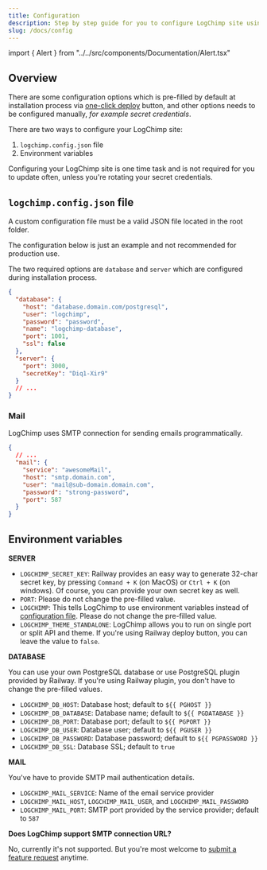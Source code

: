 ```yaml
---
title: Configuration
description: Step by step guide for you to configure LogChimp site using `logchimp.config.json` file.
slug: /docs/config
---
```


import { Alert } from "../../src/components/Documentation/Alert.tsx"

## Overview

There are some configuration options which is pre-filled by default at installation process via [one-click deploy](/docs/install) button, and other options needs to be configured manually, _for example secret credentials_.

There are two ways to configure your LogChimp site:

1. `logchimp.config.json` file
2. Environment variables

<Alert type="tip">
Configuring your LogChimp site is one time task and is not required for you to update often, unless you're rotating your secret credentials.
</Alert>

## `logchimp.config.json` file

A custom configuration file must be a valid JSON file located in the root folder.

<Alert type="warning">
The configuration below is just an example and not recommended for production use.
</Alert>

The two required options are `database` and `server` which are configured during installation process.

```json lines
{
  "database": {
    "host": "database.domain.com/postgresql",
    "user": "logchimp",
    "password": "password",
    "name": "logchimp-database",
    "port": 1001,
    "ssl": false
  },
  "server": {
    "port": 3000,
    "secretKey": "Diq1-Xir9"
  }
  // ...
}
```

### Mail

LogChimp uses SMTP connection for sending emails programmatically.

```json lines
{
  // ...
  "mail": {
    "service": "awesomeMail",
    "host": "smtp.domain.com",
    "user": "mail@sub-domain.domain.com",
    "password": "strong-password",
    "port": 587
  }
}
```

## Environment variables

**SERVER**

- `LOGCHIMP_SECRET_KEY`: Railway provides an easy way to generate 32-char secret key, by pressing `Command + K` (on MacOS) or `Ctrl + K` (on windows). Of course, you can provide your own secret key as well.
- `PORT`: Please do not change the pre-filled value.
- `LOGCHIMP`: This tells LogChimp to use environment variables instead of [configuration file](/docs/config). Please do not change the pre-filled value.
- `LOGCHIMP_THEME_STANDALONE`: LogChimp allows you to run on single port or split API and theme. If you're using Railway deploy button, you can leave the value to `false`.

**DATABASE**

You can use your own PostgreSQL database or use PostgreSQL plugin provided by Railway. If you're using Railway plugin, you don't have to change the pre-filled values.

- `LOGCHIMP_DB_HOST`: Database host; default to `${{ PGHOST }}`
- `LOGCHIMP_DB_DATABASE`: Database name; default to `${{ PGDATABASE }}`
- `LOGCHIMP_DB_PORT`: Database port; default to `${{ PGPORT }}`
- `LOGCHIMP_DB_USER`: Database user; default to `${{ PGUSER }}`
- `LOGCHIMP_DB_PASSWORD`: Database password; default to `${{ PGPASSWORD }}`
- `LOGCHIMP_DB_SSL`: Database SSL; default to `true`

**MAIL**

You've have to provide SMTP mail authentication details.

- `LOGCHIMP_MAIL_SERVICE`: Name of the email service provider
- `LOGCHIMP_MAIL_HOST`, `LOGCHIMP_MAIL_USER`, and `LOGCHIMP_MAIL_PASSWORD`
- `LOGCHIMP_MAIL_PORT`: SMTP port provided by the service provider; default to `587`

**Does LogChimp support SMTP connection URL?**

No, currently it's not supported. But you're most welcome to [submit a feature request](https://github.com/logchimp/logchimp) anytime.
